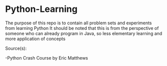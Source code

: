 # Python-Learning

The purpose of this repo is to contain all problem sets and experiments from learning Python
It should be noted that this is from the perspective of someone who can already program in Java, so less elementary learning
and more application of concepts

Source(s):

-Python Crash Course by Eric Matthews
